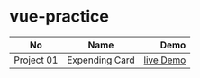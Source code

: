 # vue-practice

| No         |      Name      |                                                       Demo |
| ---------- | :------------: | ---------------------------------------------------------: |
| Project 01 | Expending Card | [live Demo](https://nurriyad-expending-cards.netlify.app/) |
